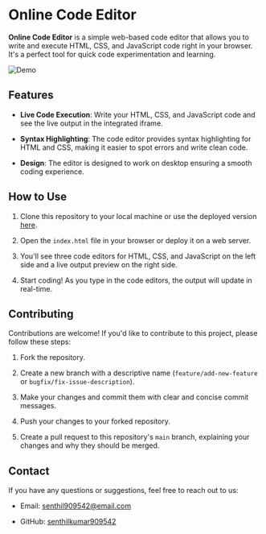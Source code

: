 # Online Code Editor


**Online Code Editor** is a simple web-based code editor that allows you to write and execute HTML, CSS, and JavaScript code right in your browser. It's a perfect tool for quick code experimentation and learning.

![Demo](demo.gif)

## Features

- **Live Code Execution**: Write your HTML, CSS, and JavaScript code and see the live output in the integrated iframe.

- **Syntax Highlighting**: The code editor provides syntax highlighting for HTML and CSS, making it easier to spot errors and write clean code.

- **Design**: The editor is designed to work on desktop ensuring a smooth coding experience.

## How to Use

1. Clone this repository to your local machine or use the deployed version [here](#).

2. Open the `index.html` file in your browser or deploy it on a web server.

3. You'll see three code editors for HTML, CSS, and JavaScript on the left side and a live output preview on the right side.

4. Start coding! As you type in the code editors, the output will update in real-time.

## Contributing

Contributions are welcome! If you'd like to contribute to this project, please follow these steps:

1. Fork the repository.

2. Create a new branch with a descriptive name (`feature/add-new-feature` or `bugfix/fix-issue-description`).

3. Make your changes and commit them with clear and concise commit messages.

4. Push your changes to your forked repository.

5. Create a pull request to this repository's `main` branch, explaining your changes and why they should be merged.

## Contact

If you have any questions or suggestions, feel free to reach out to us:

- Email: senthil909542@email.com

- GitHub: [senthilkumar909542](https://github.com/senthilkumar909542)
